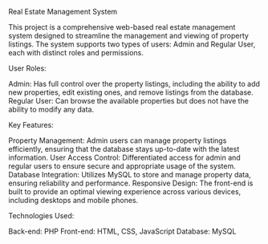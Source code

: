 Real Estate Management System

This project is a comprehensive web-based real estate management system designed to streamline the management and viewing of property listings. The system supports two types of users: Admin and Regular User, each with distinct roles and permissions.


User Roles:

Admin: Has full control over the property listings, including the ability to add new properties, edit existing ones, and remove listings from the database.
Regular User: Can browse the available properties but does not have the ability to modify any data.


Key Features:

Property Management: Admin users can manage property listings efficiently, ensuring that the database stays up-to-date with the latest information.
User Access Control: Differentiated access for admin and regular users to ensure secure and appropriate usage of the system.
Database Integration: Utilizes MySQL to store and manage property data, ensuring reliability and performance.
Responsive Design: The front-end is built to provide an optimal viewing experience across various devices, including desktops and mobile phones.


Technologies Used:

Back-end: PHP
Front-end: HTML, CSS, JavaScript
Database: MySQL
